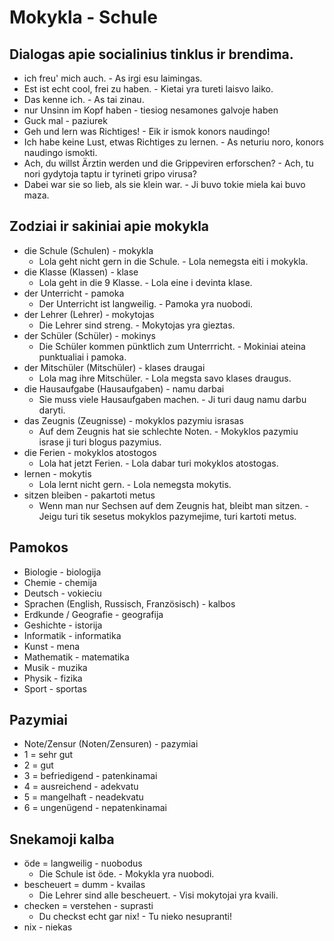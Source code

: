 # Mokykla - Schule

## Dialogas apie socialinius tinklus ir brendima.

- ich freu' mich auch. - As irgi esu laimingas.
- Est ist echt cool, frei zu haben. - Kietai yra tureti laisvo laiko.
- Das kenne ich. - As tai zinau.
- nur Unsinn im Kopf haben - tiesiog nesamones galvoje haben
- Guck mal - paziurek
- Geh und lern was Richtiges! - Eik ir ismok konors naudingo!
- Ich habe keine Lust, etwas Richtiges zu lernen. - As neturiu noro, konors naudingo ismokti.
- Ach, du willst Ärztin werden und die Grippeviren erforschen? - Ach, tu nori gydytoja taptu ir tyrineti gripo virusa?
- Dabei war sie so lieb, als sie klein war. - Ji buvo tokie miela kai buvo maza.

## Zodziai ir sakiniai apie mokykla

- die Schule (Schulen) - mokykla
  - Lola geht nicht gern in die Schule. - Lola nemegsta eiti i mokykla.
- die Klasse (Klassen) - klase
    - Lola geht in die 9 Klasse. - Lola eine i devinta klase.
- der Unterricht - pamoka
    - Der Unterricht ist langweilig. - Pamoka yra nuobodi.
- der Lehrer (Lehrer) - mokytojas
    - Die Lehrer sind streng. - Mokytojas yra gieztas.
- der Schüler (Schüler) - mokinys
    - Die Schüler kommen pünktlich zum Unterrricht. - Mokiniai ateina punktualiai i pamoka.
- der Mitschüler (Mitschüler) - klases draugai
    - Lola mag ihre Mitschüler. - Lola megsta savo klases draugus.
- die Hausaufgabe (Hausaufgaben) - namu darbai
    - Sie muss viele Hausaufgaben machen. - Ji turi daug namu darbu daryti.
- das Zeugnis (Zeugnisse) - mokyklos pazymiu israsas
    - Auf dem Zeugnis hat sie schlechte Noten. - Mokyklos pazymiu israse ji turi blogus pazymius.
- die Ferien - mokyklos atostogos
    - Lola hat jetzt Ferien. - Lola dabar turi mokyklos atostogas.
- lernen - mokytis
    - Lola lernt nicht gern. - Lola nemegsta mokytis.
- sitzen bleiben - pakartoti metus
    - Wenn man nur Sechsen auf dem Zeugnis hat, bleibt man sitzen. - Jeigu turi tik sesetus mokyklos pazymejime, turi kartoti metus.
      
## Pamokos

- Biologie - biologija
- Chemie - chemija
- Deutsch - vokieciu
- Sprachen (English, Russisch, Französisch) - kalbos
- Erdkunde / Geografie - geografija
- Geshichte - istorija
- Informatik - informatika
- Kunst - mena
- Mathematik - matematika
- Musik - muzika
- Physik - fizika
- Sport - sportas

## Pazymiai

- Note/Zensur (Noten/Zensuren) - pazymiai
- 1 = sehr gut
- 2 = gut
- 3 = befriedigend - patenkinamai
- 4 = ausreichend - adekvatu
- 5 = mangelhaft - neadekvatu
- 6 = ungenügend - nepatenkinamai

## Snekamoji kalba

- öde = langweilig - nuobodus
    - Die Schule ist öde. - Mokykla yra nuobodi.
- bescheuert = dumm - kvailas
    - Die Lehrer sind alle bescheuert. - Visi mokytojai yra kvaili.
- checken = verstehen - suprasti
    - Du checkst echt gar nix! - Tu nieko nesupranti!
- nix - niekas
  
